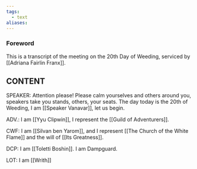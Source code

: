 ```yaml
---
tags:
  - text
aliases:
---
```


### Foreword
This is a transcript of the meeting on the 20th Day of Weeding, serviced by [[Adriana Fairlin Franx]].

## CONTENT

SPEAKER: Attention please! Please calm yourselves and others around you, speakers take you stands, others, your seats. The day today is the 20th of Weeding, I am [[Speaker Vanavar]], let us begin.

ADV.: I am [[Yyu Clipwin]], I represent the [[Guild of Adventurers]].

CWF: I am [[Silvan ben Yarom]], and I represent [[The Church of the White Flame]] and the will of [[Its Greatness]].

DCP: I am [[Toletti Boshin]]. I am Dampguard. 

LOT: I am [[Writh]]


